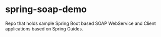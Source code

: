 # spring-soap-demo
Repo that holds sample Spring Boot based SOAP WebService and Client applications based on Spring Guides.
